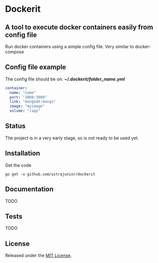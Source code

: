 # Dockerit

## A tool to execute docker containers easily from config file

Run docker containers using a simple config file. Very similar to docker-compose

## Config file example

The config file should be on: ***~/.dockerit/folder_name.yml***

```yaml
container:
  name: "name"
  port: "3000:3000"
  link: "mongodb:mongo"
  image: "myimage"
  volume: "/app"
```

## Status

The project is in a very early stage, so is not ready to be used yet.

## Installation

Get the code
```
go get -u github.com/ustrajunior/dockerit
```

## Documentation

TODO

## Tests

TODO


## License

Released under the [MIT License](https://github.com/ustrajunior/dockerit/blob/master/LICENSE).
